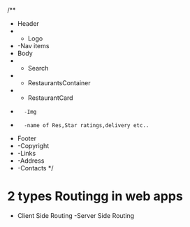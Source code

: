 /**
 *  Header
 *   - Logo
 *   -Nav items
 *  Body
 *   - Search
 *   - RestaurantsContainer
 *   - RestaurantCard
 *       -Img
 *       -name of Res,Star ratings,delivery etc..   
 *  Footer
 *   -Copyright
 *    -Links
 *    -Address
 *    -Contacts
 */

 # 2 types Routingg in web apps
   - Client Side Routing
    -Server Side Routing
